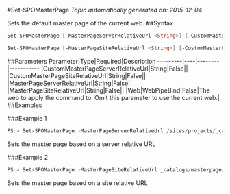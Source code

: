 #Set-SPOMasterPage
*Topic automatically generated on: 2015-12-04*

Sets the default master page of the current web.
##Syntax
```powershell
Set-SPOMasterPage [-MasterPageServerRelativeUrl <String>] [-CustomMasterPageServerRelativeUrl <String>] [-Web <WebPipeBind>]
```


```powershell
Set-SPOMasterPage [-MasterPageSiteRelativeUrl <String>] [-CustomMasterPageSiteRelativeUrl <String>] [-Web <WebPipeBind>]
```


##Parameters
Parameter|Type|Required|Description
---------|----|--------|-----------
|CustomMasterPageServerRelativeUrl|String|False||
|CustomMasterPageSiteRelativeUrl|String|False||
|MasterPageServerRelativeUrl|String|False||
|MasterPageSiteRelativeUrl|String|False||
|Web|WebPipeBind|False|The web to apply the command to. Omit this parameter to use the current web.|
##Examples

###Example 1
```powershell
PS:> Set-SPOMasterPage -MasterPageServerRelativeUrl /sites/projects/_catalogs/masterpage/oslo.master
```
Sets the master page based on a server relative URL

###Example 2
```powershell
PS:> Set-SPOMasterPage -MasterPageSiteRelativeUrl _catalogs/masterpage/oslo.master
```
Sets the master page based on a site relative URL
